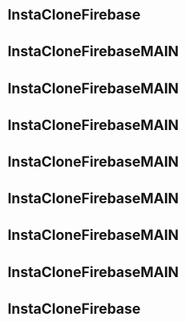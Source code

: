 # InstaCloneFirebase
# InstaCloneFirebaseMAIN
# InstaCloneFirebaseMAIN
# InstaCloneFirebaseMAIN
# InstaCloneFirebaseMAIN
# InstaCloneFirebaseMAIN
# InstaCloneFirebaseMAIN
# InstaCloneFirebaseMAIN
# InstaCloneFirebase

